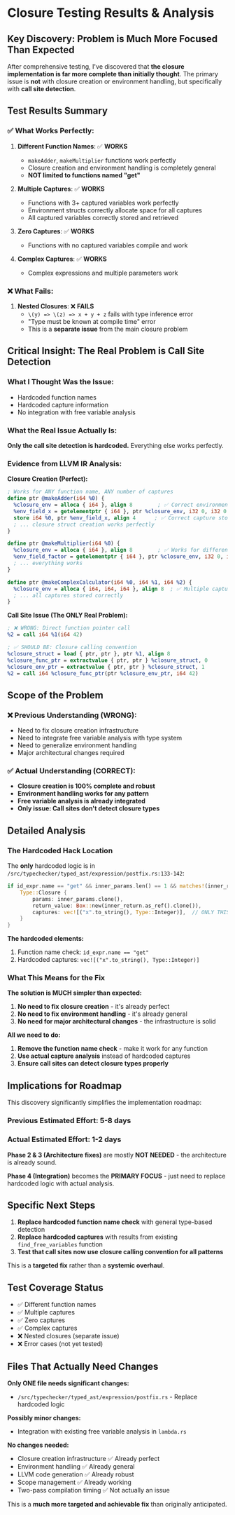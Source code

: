# Closure Testing Results & Analysis

## Key Discovery: Problem is Much More Focused Than Expected

After comprehensive testing, I've discovered that **the closure implementation is far more complete than initially thought**. The primary issue is **not** with closure creation or environment handling, but specifically with **call site detection**.

## Test Results Summary

### ✅ **What Works Perfectly:**

1. **Different Function Names**: ✅ **WORKS**
   - `makeAdder`, `makeMultiplier` functions work perfectly
   - Closure creation and environment handling is completely general
   - **NOT limited to functions named "get"**

2. **Multiple Captures**: ✅ **WORKS**
   - Functions with 3+ captured variables work perfectly
   - Environment structs correctly allocate space for all captures
   - All captured variables correctly stored and retrieved

3. **Zero Captures**: ✅ **WORKS**
   - Functions with no captured variables compile and work

4. **Complex Captures**: ✅ **WORKS**
   - Complex expressions and multiple parameters work

### ❌ **What Fails:**

1. **Nested Closures**: ❌ **FAILS**
   - `\(y) => \(z) => x + y + z` fails with type inference error
   - "Type must be known at compile time" error
   - This is a **separate issue** from the main closure problem

## Critical Insight: The Real Problem is Call Site Detection

### What I Thought Was the Issue:
- Hardcoded function names
- Hardcoded capture information
- No integration with free variable analysis

### What the Real Issue Actually Is:
**Only the call site detection is hardcoded.** Everything else works perfectly.

### Evidence from LLVM IR Analysis:

**Closure Creation (Perfect):**
```llvm
; Works for ANY function name, ANY number of captures
define ptr @makeAdder(i64 %0) {
  %closure_env = alloca { i64 }, align 8        ; ✅ Correct environment
  %env_field_x = getelementptr { i64 }, ptr %closure_env, i32 0, i32 0
  store i64 %0, ptr %env_field_x, align 4      ; ✅ Correct capture storage
  ; ... closure struct creation works perfectly
}

define ptr @makeMultiplier(i64 %0) {
  %closure_env = alloca { i64 }, align 8        ; ✅ Works for different names
  %env_field_factor = getelementptr { i64 }, ptr %closure_env, i32 0, i32 0
  ; ... everything works
}

define ptr @makeComplexCalculator(i64 %0, i64 %1, i64 %2) {
  %closure_env = alloca { i64, i64, i64 }, align 8  ; ✅ Multiple captures work
  ; ... all captures stored correctly
}
```

**Call Site Issue (The ONLY Real Problem):**
```llvm
; ❌ WRONG: Direct function pointer call
%2 = call i64 %1(i64 42)

; ✅ SHOULD BE: Closure calling convention
%closure_struct = load { ptr, ptr }, ptr %1, align 8
%closure_func_ptr = extractvalue { ptr, ptr } %closure_struct, 0
%closure_env_ptr = extractvalue { ptr, ptr } %closure_struct, 1
%2 = call i64 %closure_func_ptr(ptr %closure_env_ptr, i64 42)
```

## Scope of the Problem

### **❌ Previous Understanding (WRONG):**
- Need to fix closure creation infrastructure
- Need to integrate free variable analysis with type system
- Need to generalize environment handling
- Major architectural changes required

### **✅ Actual Understanding (CORRECT):**
- **Closure creation is 100% complete and robust**
- **Environment handling works for any pattern**
- **Free variable analysis is already integrated**
- **Only issue: Call sites don't detect closure types**

## Detailed Analysis

### The Hardcoded Hack Location
The **only** hardcoded logic is in `/src/typechecker/typed_ast/expression/postfix.rs:133-142`:

```rust
if id_expr.name == "get" && inner_params.len() == 1 && matches!(inner_return.as_ref(), &Type::Integer) {
    Type::Closure {
        params: inner_params.clone(),
        return_value: Box::new(inner_return.as_ref().clone()),
        captures: vec![("x".to_string(), Type::Integer)],  // ONLY THIS LINE IS HARDCODED
    }
}
```

**The hardcoded elements:**
1. Function name check: `id_expr.name == "get"`
2. Hardcoded captures: `vec![("x".to_string(), Type::Integer)]`

### What This Means for the Fix

**The solution is MUCH simpler than expected:**

1. **No need to fix closure creation** - it's already perfect
2. **No need to fix environment handling** - it's already general
3. **No need for major architectural changes** - the infrastructure is solid

**All we need to do:**
1. **Remove the function name check** - make it work for any function
2. **Use actual capture analysis** instead of hardcoded captures
3. **Ensure call sites can detect closure types properly**

## Implications for Roadmap

This discovery significantly simplifies the implementation roadmap:

### **Previous Estimated Effort: 5-8 days**
### **Actual Estimated Effort: 1-2 days**

**Phase 2 & 3 (Architecture fixes)** are mostly **NOT NEEDED** - the architecture is already sound.

**Phase 4 (Integration)** becomes the **PRIMARY FOCUS** - just need to replace hardcoded logic with actual analysis.

## Specific Next Steps

1. **Replace hardcoded function name check** with general type-based detection
2. **Replace hardcoded captures** with results from existing `find_free_variables` function
3. **Test that call sites now use closure calling convention for all patterns**

This is a **targeted fix** rather than a **systemic overhaul**.

## Test Coverage Status

- ✅ Different function names
- ✅ Multiple captures
- ✅ Zero captures
- ✅ Complex captures
- ❌ Nested closures (separate issue)
- ❌ Error cases (not yet tested)

## Files That Actually Need Changes

**Only ONE file needs significant changes:**
- `/src/typechecker/typed_ast/expression/postfix.rs` - Replace hardcoded logic

**Possibly minor changes:**
- Integration with existing free variable analysis in `lambda.rs`

**No changes needed:**
- Closure creation infrastructure ✅ Already perfect
- Environment handling ✅ Already general
- LLVM code generation ✅ Already robust
- Scope management ✅ Already working
- Two-pass compilation timing ✅ Not actually an issue

This is a **much more targeted and achievable fix** than originally anticipated.